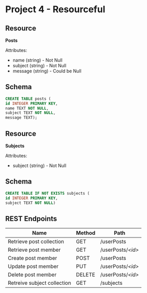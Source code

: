 # Project 4 - Resourceful

## Resource

**Posts**

Attributes:

* name (string) - Not Null
* subject (string) - Not Null
* message (string) - Could be Null

## Schema

```sql
CREATE TABLE posts (
id INTEGER PRIMARY KEY,
name TEXT NOT NULL,
subject TEXT NOT NULL,
message TEXT);
```
## Resource
**Subjects**

Attributes:

* subject (string) - Not Null

## Schema

```sql
CREATE TABLE IF NOT EXISTS subjects (
id INTEGER PRIMARY KEY,
subject TEXT NOT NULL)
```        

## REST Endpoints

Name                           | Method | Path
-------------------------------|--------|------------------
Retrieve post collection | GET    | /userPosts
Retrieve post member     | GET    | /userPosts/*\<id\>*
Create post member       | POST   | /userPosts
Update post member       | PUT    | /userPosts/*\<id\>*
Delete post member       | DELETE | /userPosts/*\<id\>*
Retreive subject collection | GET | /subjects